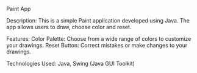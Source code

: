 Paint App

Description:
This is a simple Paint application developed using Java. The app allows users to draw, choose color and reset.

Features:
Color Palette: Choose from a wide range of colors to customize your drawings.
Reset Button: Correct mistakes or make changes to your drawings.

Technologies Used:
Java,
Swing (Java GUI Toolkit)
